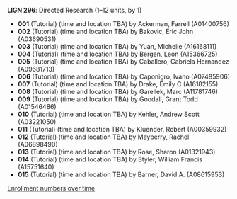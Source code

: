 **LIGN 296**: Directed Research (1–12 units, by 1)

- **001** (Tutorial) (time and location TBA) by Ackerman, Farrell (A01400756)
- **002** (Tutorial) (time and location TBA) by Bakovic, Eric John (A03690531)
- **003** (Tutorial) (time and location TBA) by Yuan, Michelle (A16168111)
- **004** (Tutorial) (time and location TBA) by Bergen, Leon (A15366725)
- **005** (Tutorial) (time and location TBA) by Caballero, Gabriela Hernandez (A09681713)
- **006** (Tutorial) (time and location TBA) by Caponigro, Ivano (A07485906)
- **007** (Tutorial) (time and location TBA) by Drake, Emily C (A16182155)
- **008** (Tutorial) (time and location TBA) by Garellek, Marc (A11781746)
- **009** (Tutorial) (time and location TBA) by Goodall, Grant Todd (A01546486)
- **010** (Tutorial) (time and location TBA) by Kehler, Andrew Scott (A03221050)
- **011** (Tutorial) (time and location TBA) by Kluender, Robert (A00359932)
- **012** (Tutorial) (time and location TBA) by Mayberry, Rachel (A06898490)
- **013** (Tutorial) (time and location TBA) by Rose, Sharon (A01321943)
- **014** (Tutorial) (time and location TBA) by Styler, William Francis (A15751640)
- **015** (Tutorial) (time and location TBA) by Barner, David A. (A08615953)

[Enrollment numbers over time](./LIGN296.tsv)
